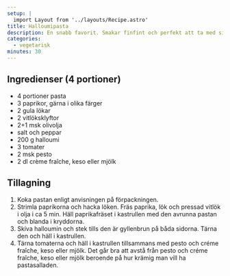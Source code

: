 ```yaml
---
setup: |
  import Layout from '../layouts/Recipe.astro'
title: Halloumipasta
description: En snabb favorit. Smakar finfint och perfekt att ta med sig som matsäck för att äta kall.
categories:
  - vegetarisk
minutes: 30
---
```


## Ingredienser (4 portioner)

- 4 portioner pasta
- 3 paprikor, gärna i olika färger
- 2 gula lökar
- 2 vitlöksklyftor
- 2+1 msk olivolja
- salt och peppar
- 200 g halloumi
- 3 tomater
- 2 msk pesto
- 2 dl crème fraîche, keso eller mjölk

## Tillagning

1. Koka pastan enligt anvisningen på förpackningen.
1. Strimla paprikorna och hacka löken. Fräs paprika, lök och pressad vitlök i olja i ca 5 min. Häll paprikafräset i kastrullen med den avrunna pastan och blanda i kryddorna.
1. Skiva halloumin och stek tills den är gyllenbrun på båda sidorna. Tärna den och häll i kastrullen.
1. Tärna tomaterna och häll i kastrullen tillsammans med pesto och créme fraîche, keso eller mjölk. Det går bra att avstå från pesto och créme fraîche, keso eller mjölk beroende på hur krämig man vill ha pastasalladen.
